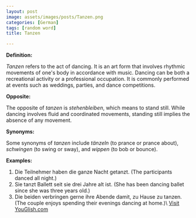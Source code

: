 ```yaml
---
layout: post
image: assets/images/posts/Tanzen.png
categories: [German]
tags: [random word]
title: Tanzen

---
```

**Definition:**

*Tanzen* refers to the act of dancing. It is an art form that involves rhythmic movements of one's body in accordance with music. Dancing can be both a recreational activity or a professional occupation. It is commonly performed at events such as weddings, parties, and dance competitions.

**Opposite:**

The opposite of *tanzen* is *stehenbleiben*, which means to stand still. While dancing involves fluid and coordinated movements, standing still implies the absence of any movement.

**Synonyms:**

Some synonyms of *tanzen* include *tänzeln* (to prance or prance about), *schwingen* (to swing or sway), and *wippen* (to bob or bounce).

**Examples:**

1. Die Teilnehmer haben die ganze Nacht getanzt. (The participants danced all night.)
2. Sie tanzt Ballett seit sie drei Jahre alt ist. (She has been dancing ballet since she was three years old.)
3. Die beiden verbringen gerne ihre Abende damit, zu Hause zu tanzen. (The couple enjoys spending their evenings dancing at home.)\ <a id="yg-widget-0" class="youglish-widget" data-query="Tanzen" data-lang="german" data-components="8412" data-auto-start="0" data-bkg-color="theme_light" data-title="How%20to%20pronounce%20Tanzen%20in%20German"  rel="nofollow" href="https://youglish.com">Visit YouGlish.com</a><script async src="https://youglish.com/public/emb/widget.js" charset="utf-8"></script>